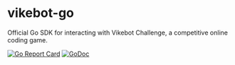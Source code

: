 # vikebot-go

Official Go SDK for interacting with Vikebot Challenge, a competitive online coding game.

[![Go Report Card](https://goreportcard.com/badge/github.com/vikebot/vikebot-go)](https://goreportcard.com/report/github.com/vikebot/vikebot-go)
[![GoDoc](https://godoc.org/github.com/vikebot/vikebot-go?status.svg)](https://godoc.org/github.com/vikebot/vikebot-go)
